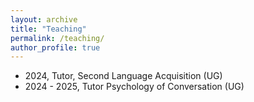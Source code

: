 ```yaml
---
layout: archive
title: "Teaching"
permalink: /teaching/
author_profile: true
---
```

- 2024, Tutor, Second Language Acquisition (UG)
- 2024 - 2025, Tutor Psychology of Conversation (UG)
